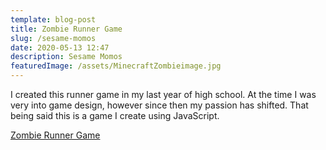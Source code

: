 ```yaml
---
template: blog-post
title: Zombie Runner Game
slug: /sesame-momos
date: 2020-05-13 12:47
description: Sesame Momos
featuredImage: /assets/MinecraftZombieimage.jpg
---
```


I created this runner game in my last year of high school. At the time I was very
into game design, however since then my passion has shifted. That being said this
is a game I create using JavaScript.

[Zombie Runner Game](http://fmhs-projects.net/Zombies/zombiegame.html)
